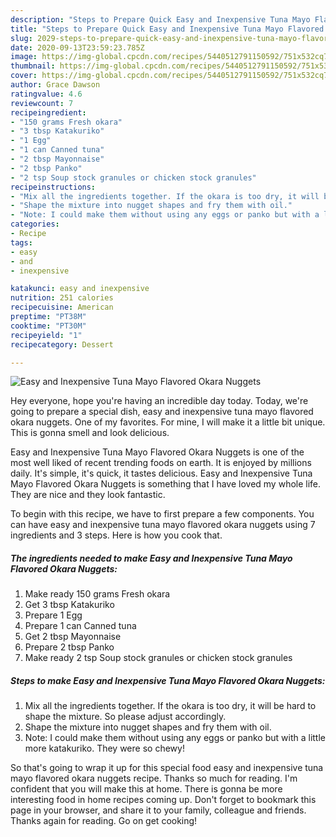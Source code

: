 ```yaml
---
description: "Steps to Prepare Quick Easy and Inexpensive Tuna Mayo Flavored Okara Nuggets"
title: "Steps to Prepare Quick Easy and Inexpensive Tuna Mayo Flavored Okara Nuggets"
slug: 2029-steps-to-prepare-quick-easy-and-inexpensive-tuna-mayo-flavored-okara-nuggets
date: 2020-09-13T23:59:23.785Z
image: https://img-global.cpcdn.com/recipes/5440512791150592/751x532cq70/easy-and-inexpensive-tuna-mayo-flavored-okara-nuggets-recipe-main-photo.jpg
thumbnail: https://img-global.cpcdn.com/recipes/5440512791150592/751x532cq70/easy-and-inexpensive-tuna-mayo-flavored-okara-nuggets-recipe-main-photo.jpg
cover: https://img-global.cpcdn.com/recipes/5440512791150592/751x532cq70/easy-and-inexpensive-tuna-mayo-flavored-okara-nuggets-recipe-main-photo.jpg
author: Grace Dawson
ratingvalue: 4.6
reviewcount: 7
recipeingredient:
- "150 grams Fresh okara"
- "3 tbsp Katakuriko"
- "1 Egg"
- "1 can Canned tuna"
- "2 tbsp Mayonnaise"
- "2 tbsp Panko"
- "2 tsp Soup stock granules or chicken stock granules"
recipeinstructions:
- "Mix all the ingredients together. If the okara is too dry, it will be hard to shape the mixture. So please adjust accordingly."
- "Shape the mixture into nugget shapes and fry them with oil."
- "Note: I could make them without using any eggs or panko but with a little more katakuriko. They were so chewy!"
categories:
- Recipe
tags:
- easy
- and
- inexpensive

katakunci: easy and inexpensive 
nutrition: 251 calories
recipecuisine: American
preptime: "PT38M"
cooktime: "PT30M"
recipeyield: "1"
recipecategory: Dessert

---
```



![Easy and Inexpensive Tuna Mayo Flavored Okara Nuggets](https://img-global.cpcdn.com/recipes/5440512791150592/751x532cq70/easy-and-inexpensive-tuna-mayo-flavored-okara-nuggets-recipe-main-photo.jpg)

Hey everyone, hope you're having an incredible day today. Today, we're going to prepare a special dish, easy and inexpensive tuna mayo flavored okara nuggets. One of my favorites. For mine, I will make it a little bit unique. This is gonna smell and look delicious.



Easy and Inexpensive Tuna Mayo Flavored Okara Nuggets is one of the most well liked of recent trending foods on earth. It is enjoyed by millions daily. It's simple, it's quick, it tastes delicious. Easy and Inexpensive Tuna Mayo Flavored Okara Nuggets is something that I have loved my whole life. They are nice and they look fantastic.


To begin with this recipe, we have to first prepare a few components. You can have easy and inexpensive tuna mayo flavored okara nuggets using 7 ingredients and 3 steps. Here is how you cook that.

<!--inarticleads1-->

##### The ingredients needed to make Easy and Inexpensive Tuna Mayo Flavored Okara Nuggets:

1. Make ready 150 grams Fresh okara
1. Get 3 tbsp Katakuriko
1. Prepare 1 Egg
1. Prepare 1 can Canned tuna
1. Get 2 tbsp Mayonnaise
1. Prepare 2 tbsp Panko
1. Make ready 2 tsp Soup stock granules or chicken stock granules




<!--inarticleads2-->

##### Steps to make Easy and Inexpensive Tuna Mayo Flavored Okara Nuggets:

1. Mix all the ingredients together. If the okara is too dry, it will be hard to shape the mixture. So please adjust accordingly.
1. Shape the mixture into nugget shapes and fry them with oil.
1. Note: I could make them without using any eggs or panko but with a little more katakuriko. They were so chewy!




So that's going to wrap it up for this special food easy and inexpensive tuna mayo flavored okara nuggets recipe. Thanks so much for reading. I'm confident that you will make this at home. There is gonna be more interesting food in home recipes coming up. Don't forget to bookmark this page in your browser, and share it to your family, colleague and friends. Thanks again for reading. Go on get cooking!
